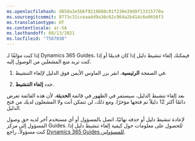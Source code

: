 ```yaml
---
ms.openlocfilehash: d850a3e5b6f9210080c01f230e39d9f13315770a
ms.sourcegitcommit: 8773c31cceaa4d9a36c62c964a2b414c6e0656f3
ms.translationtype: HT
ms.contentlocale: ar-SA
ms.lasthandoff: 08/13/2021
ms.locfileid: "7587038"
---
```

إذا كنت مؤلفًا لـ Dynamics 365 Guides، فيمكنك إلغاء تنشيط دليل إذا كان قديمًا أو إذا كنت تريد منع المشغلين من الوصول إليه.

1. في الصفحة **الرئيسية**، انقر بزر الماوس الأيمن فوق الدليل لإلغاء التنشيط.

1. حدد **إلغاء التنشيط**.


بعد إلغاء تنشيط الدليل، سيستمر في الظهور في قائمة **الحديثة**، لأن هذه القائمة تعرض دائمًا أكثر 12 دليلاً تم فتحها مؤخرًا. ومع ذلك، لن تتمكن أنت ولا المشغلون لديك من فتح الدليل.

لإعادة تنشيط دليل أو حذفه نهائيًا، اتصل بالمسؤول أو أي مستخدم آخر لديه حق وصول المسؤول إلى مركز Guides. للحصول على معلومات حول كيفية إلغاء تنشيط دليل إذا كنت مسؤولاً، راجع [Dynamics 365 Guides للمسؤولين](/learn/modules/guides-administrator/?azure-portal=true).
